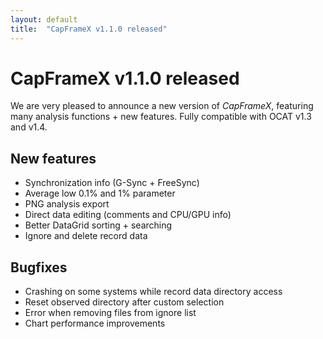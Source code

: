 ```yaml
---
layout: default
title:  "CapFrameX v1.1.0 released"
---
```


# CapFrameX v1.1.0 released

We are very pleased to announce a new version of *CapFrameX*, featuring many analysis functions + new features. Fully compatible with OCAT v1.3 and v1.4.

## New features

* Synchronization info (G-Sync + FreeSync)
* Average low 0.1% and 1% parameter
* PNG analysis export
* Direct data editing (comments and CPU/GPU info)
* Better DataGrid sorting + searching
* Ignore and delete record data

## Bugfixes

* Crashing on some systems while record data directory access
* Reset observed directory after custom selection
* Error when removing files from ignore list
* Chart performance improvements
